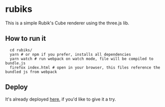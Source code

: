 # rubiks

This is a simple Rubik's Cube renderer using the three.js lib.

## How to run it

```
  cd rubiks/
  yarn # or npm if you prefer, installs all dependencies
  yarn watch # run webpack on watch mode, file will be compiled to bundle.js
  firefox index.html # open in your browser, this files reference the bundled js from webpack
```

## Deploy

It's already deployed [here](http://luan.xyz/projects/rubiks), if you'd like to give it a try.
